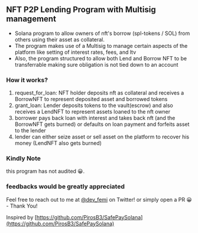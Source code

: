 ## NFT P2P Lending Program with Multisig management

- Solana program to allow owners of nft's borrow (spl-tokens / SOL) from others using their asset as collateral. 
- The program makes use of a Multisig to manage certain aspects of the platform like setting of interest rates, fees, and ltv
- Also, the program structured to allow both Lend and Borrow NFT to be transferrable making sure obligation is not tied down to an account

### How it works?
1. request_for_loan: NFT holder deposits nft as collateral and receives a BorrowNFT to represent deposited asset and borrowed tokens
2. grant_loan: Lender deposits tokens to the vault(escrow) and also receives a LendNFT to represent assets loaned to the nft owner
3. borrower pays back loan with interest and takes back nft (and the BorrowNFT gets burned) or defaults on loan payment and forfeits asset to the lender
4.  lender can either seize asset or sell asset on the platform to recover his money (LendNFT also gets burned)

### Kindly Note

this program has not audited 😀.

### feedbacks would be greatly appreciated

Feel free to reach out to me at [@dev_femi](https://twitter.com/dev_femi) on Twitter! or simply open a PR 😀 - Thank You!

Inspired by [https://github.com/PirosB3/SafePaySolana](https://github.com/PirosB3/SafePaySolana) 
